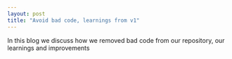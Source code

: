 ```yaml
---
layout: post
title: "Avoid bad code, learnings from v1"
---
```

In this blog we discuss how we removed bad code from our repository, our learnings and improvements
